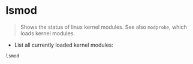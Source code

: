 # lsmod

> Shows the status of linux kernel modules.
> See also `modprobe`, which loads kernel modules.

- List all currently loaded kernel modules:

`lsmod`
